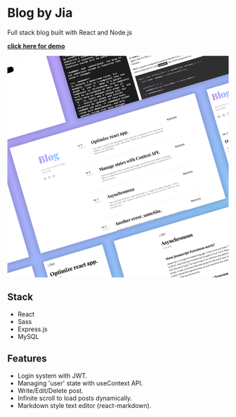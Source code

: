 # Blog by Jia

Full stack blog built with React and Node.js

**[click here for demo](https://jiasong214.github.io/blog-client/)**

![screenshot](https://github.com/jiaSong214/blog-client/blob/main/preview.png)

## Stack

- React
- Sass
- Express.js
- MySQL

## Features

- Login system with JWT.
- Managing 'user' state with useContext API.
- Write/Edit/Delete post.
- Infinite scroll to load posts dynamically.
- Markdown style text editor (react-markdown).
